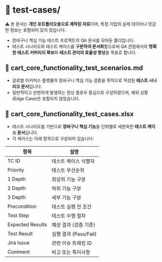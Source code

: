 # 🧪 test-cases/

⚠️ 본 문서는 **개인 포트폴리오용으로 제작된 자료**이며, 특정 기업의 실제 데이터나 민감한 정보는 포함되어 있지 않습니다.

- 장바구니 핵심 기능 테스트 프로젝트의 QA 문서를 모아둔 폴더입니다.
- 테스트 시나리오와 테스트 케이스를 **구분하여 문서화**함으로써 QA 관점에서의 **명확한 테스트 커버리지 확보**와 **테스트 관리의 효율성 향상**을 목표로 합니다.

## 📄 **cart_core_functionality_test_scenarios.md**

- 글로벌 이커머스 플랫폼의 장바구니 핵심 기능 검증을 목적으로 작성된 **테스트 시나리오 문서**입니다.  
- 일반적이고 빈번하게 발생하는 정상 플로우 중심으로 구성하였으며, 예외 상황(Edge Case)은 포함되지 않았습니다.

## 📄 **cart_core_functionality_test_cases.xlsx**

- 테스트 시나리오를 기반으로 **장바구니 핵심 기능**을 단위별로 세분화한 **테스트 케이스 문서**입니다.
- 각 케이스는 아래 항목으로 구성되어 있습니다:

| 항목 | 설명 |
|------|------|
| TC ID | 테스트 케이스 식별자 |
| Priority | 테스트 우선순위 |
| 1 Depth | 최상위 기능 구분 |
| 2 Depth | 하위 기능 구분 |
| 3 Depth | 세부 기능 구분 |
| Precondition | 테스트 실행 전 조건 |
| Test Step | 테스트 수행 절차 |
| Expected Results | 예상 결과 (검증 기준) |
| Test Result | 실행 결과 (Pass/Fail) |
| Jira Issue | 관련 이슈 트래킹 ID |
| Comment | 비고 또는 특이사항 |
